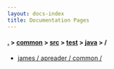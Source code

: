 ```yaml
---
layout: docs-index
title: Documentation Pages
---
```

#### [.](./../../../../index) > [common](./../../../index) > [src](./../../index) > [test](./../index) > [java](./index) > **/**

- [james / apreader / common / ](james/apreader/common/)
